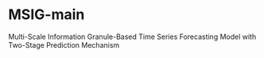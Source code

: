 # MSIG-main
Multi-Scale Information Granule-Based Time Series Forecasting Model with Two-Stage Prediction Mechanism
